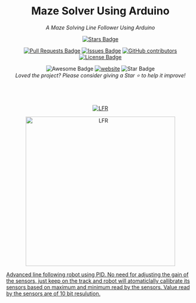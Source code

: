 <h1 align="center">Maze Solver Using Arduino</h1>
<div align="center">


<i>A Maze Solving Line Follower Using Arduino</i>

<a href="https://github.com/eagleanuragLineFollower/DIY-FAST-PID-LINE-FOLLOWER/stargazers"><img src="https://img.shields.io/github/stars/eagleanurag/Open-Source-mazeSolver" alt="Stars Badge"/></a>

<a href="https://github.com/eagleanuragLineFollower/DIY-FAST-PID-LINE-FOLLOWER/pulls"><img src="https://img.shields.io/github/issues-pr/eagleanurag/Open-Source-mazeSolver" alt="Pull Requests Badge"/></a>
<a href="https://github.com/eagleanuragLineFollower/DIY-FAST-PID-LINE-FOLLOWER/issues"><img src="https://img.shields.io/github/issues/eagleanurag/Open-Source-mazeSolver" alt="Issues Badge"/></a>
<a href="https://github.com/eagleanuragLineFollower/DIY-FAST-PID-LINE-FOLLOWER/graphs/contributors"><img alt="GitHub contributors" src="https://img.shields.io/github/contributors/eagleanurag/Open-Source-mazeSolver?color=2b9348"></a>
<a href="https://github.com/eagleanuragLineFollower/DIY-FAST-PID-LINE-FOLLOWER/blob/master/LICENSE"><img src="https://img.shields.io/github/license/eagleanurag/Open-Source-mazeSolver?color=2b9348" alt="License Badge"/></a>

<img src="https://cdn.rawgit.com/sindresorhus/awesome/d7305f38d29fed78fa85652e3a63e154dd8e8829/media/badge.svg" alt="Awesome Badge"/>
<a href="https://www.youtube.com/user/eagleanurag"><img src="https://img.shields.io/static/v1?label=&labelColor=505050&message=website&color=%230076D6&style=flat&logo=google-chrome&logoColor=%230076D6" alt="website"/></a>
<!-- <img src="http://hits.dwyl.com/eagleanuragLineFollower/DIY-FAST-PID-LINE-FOLLOWER.svg" alt="Hits Badge"/> -->
<img src="https://img.shields.io/static/v1?label=%F0%9F%8C%9F&message=If%20Useful&style=style=flat&color=BC4E99" alt="Star Badge"/>
<br>
<i>Loved the project? Please consider giving a Star ⭐️ to help it improve!</i>

<br><br><br>
<a href="https://www.youtube.com/watch?v=bUKwt2KIhp0">
  <img align="center" alt="LFR" src="https://user-images.githubusercontent.com/22770735/92782926-fe11b600-f3c2-11ea-8200-67c0510652aa.gif" />

<img align="center" width="400" alt="LFR" src="https://user-images.githubusercontent.com/22770735/92783285-44ffab80-f3c3-11ea-8bd2-c162b7faf550.jpeg" />
<br>

</div>



Advanced line following robot using PID.
No need for adjusting the gain of the sensors, just keep on the track and robot will atomaticlally callibrate its sensors based 
on maximum and minimum read by the sensors.
Value read by the sensors are of 10 bit resulution.
